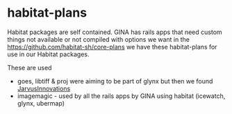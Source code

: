 # habitat-plans

Habitat packages are self contained.  GINA has rails apps that need custom things not available or not compiled with options we want in the https://github.com/habitat-sh/core-plans we have these habitat-plans for use in our Habitat packages.

These are used
* goes, libtiff & proj were aiming to be part of glynx but then we found [JarvusInnovations](https://github.com/JarvusInnovations/habitat-plans)
* imagemagic - used by all the rails apps by GINA using habitat (icewatch, glynx, ubermap)
